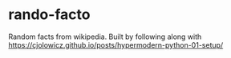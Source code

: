 # rando-facto
Random facts from wikipedia. Built by following along with https://cjolowicz.github.io/posts/hypermodern-python-01-setup/
